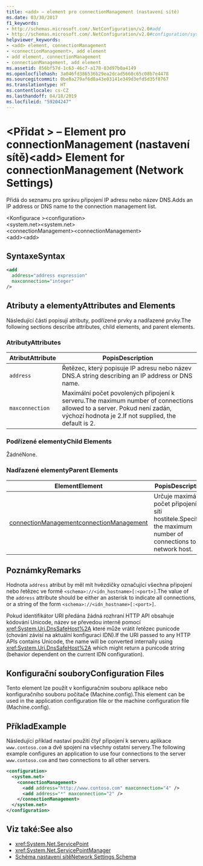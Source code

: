 ```yaml
---
title: <add> – element pro connectionManagement (nastavení sítě)
ms.date: 03/30/2017
f1_keywords:
- http://schemas.microsoft.com/.NetConfiguration/v2.0#add
- http://schemas.microsoft.com/.NetConfiguration/v2.0#configuration/system.net/connectionManagement/add
helpviewer_keywords:
- <add> element, connectionManagement
- <connectionManagement>, add element
- add element, connectionManagement
- connectionManagement, add element
ms.assetid: 856bf57d-1c63-46c7-a178-03d97b0a4149
ms.openlocfilehash: 3a046fd386536b29ea2dcad5660c65c08b7e4478
ms.sourcegitcommit: 0be8a279af6d8a43e03141e349d3efd5d35f8767
ms.translationtype: HT
ms.contentlocale: cs-CZ
ms.lasthandoff: 04/18/2019
ms.locfileid: "59204247"
---
```

# <a name="add-element-for-connectionmanagement-network-settings"></a><span data-ttu-id="d9636-102">\<Přidat > – Element pro connectionManagement (nastavení sítě)</span><span class="sxs-lookup"><span data-stu-id="d9636-102">\<add> Element for connectionManagement (Network Settings)</span></span>
<span data-ttu-id="d9636-103">Přidá do seznamu pro správu připojení IP adresu nebo název DNS.</span><span class="sxs-lookup"><span data-stu-id="d9636-103">Adds an IP address or DNS name to the connection management list.</span></span>  
  
 <span data-ttu-id="d9636-104">\<Konfigurace ></span><span class="sxs-lookup"><span data-stu-id="d9636-104">\<configuration></span></span>  
<span data-ttu-id="d9636-105">\<system.net></span><span class="sxs-lookup"><span data-stu-id="d9636-105">\<system.net></span></span>  
<span data-ttu-id="d9636-106">\<connectionManagement></span><span class="sxs-lookup"><span data-stu-id="d9636-106">\<connectionManagement></span></span>  
<span data-ttu-id="d9636-107">\<add></span><span class="sxs-lookup"><span data-stu-id="d9636-107">\<add></span></span>  
  
## <a name="syntax"></a><span data-ttu-id="d9636-108">Syntaxe</span><span class="sxs-lookup"><span data-stu-id="d9636-108">Syntax</span></span>  
  
```xml  
<add   
  address="address expression"   
  maxconnection="integer"   
/>  
```  
  
## <a name="attributes-and-elements"></a><span data-ttu-id="d9636-109">Atributy a elementy</span><span class="sxs-lookup"><span data-stu-id="d9636-109">Attributes and Elements</span></span>  
 <span data-ttu-id="d9636-110">Následující části popisují atributy, podřízené prvky a nadřazené prvky.</span><span class="sxs-lookup"><span data-stu-id="d9636-110">The following sections describe attributes, child elements, and parent elements.</span></span>  
  
### <a name="attributes"></a><span data-ttu-id="d9636-111">Atributy</span><span class="sxs-lookup"><span data-stu-id="d9636-111">Attributes</span></span>  
  
|<span data-ttu-id="d9636-112">**Atribut**</span><span class="sxs-lookup"><span data-stu-id="d9636-112">**Attribute**</span></span>|<span data-ttu-id="d9636-113">**Popis**</span><span class="sxs-lookup"><span data-stu-id="d9636-113">**Description**</span></span>|  
|-------------------|---------------------|  
|`address`|<span data-ttu-id="d9636-114">Řetězec, který popisuje IP adresu nebo název DNS.</span><span class="sxs-lookup"><span data-stu-id="d9636-114">A string describing an IP address or DNS name.</span></span>|  
|`maxconnection`|<span data-ttu-id="d9636-115">Maximální počet povolených připojení k serveru.</span><span class="sxs-lookup"><span data-stu-id="d9636-115">The maximum number of connections allowed to a server.</span></span> <span data-ttu-id="d9636-116">Pokud není zadán, výchozí hodnota je 2.</span><span class="sxs-lookup"><span data-stu-id="d9636-116">If not supplied, the default is 2.</span></span>|  
  
### <a name="child-elements"></a><span data-ttu-id="d9636-117">Podřízené elementy</span><span class="sxs-lookup"><span data-stu-id="d9636-117">Child Elements</span></span>  
 <span data-ttu-id="d9636-118">Žádné</span><span class="sxs-lookup"><span data-stu-id="d9636-118">None.</span></span>  
  
### <a name="parent-elements"></a><span data-ttu-id="d9636-119">Nadřazené elementy</span><span class="sxs-lookup"><span data-stu-id="d9636-119">Parent Elements</span></span>  
  
|<span data-ttu-id="d9636-120">**Element**</span><span class="sxs-lookup"><span data-stu-id="d9636-120">**Element**</span></span>|<span data-ttu-id="d9636-121">**Popis**</span><span class="sxs-lookup"><span data-stu-id="d9636-121">**Description**</span></span>|  
|-----------------|---------------------|  
|[<span data-ttu-id="d9636-122">connectionManagement</span><span class="sxs-lookup"><span data-stu-id="d9636-122">connectionManagement</span></span>](../../../../../docs/framework/configure-apps/file-schema/network/connectionmanagement-element-network-settings.md)|<span data-ttu-id="d9636-123">Určuje maximální počet připojení k síti hostitele.</span><span class="sxs-lookup"><span data-stu-id="d9636-123">Specifies the maximum number of connections to a network host.</span></span>|  
  
## <a name="remarks"></a><span data-ttu-id="d9636-124">Poznámky</span><span class="sxs-lookup"><span data-stu-id="d9636-124">Remarks</span></span>  
 <span data-ttu-id="d9636-125">Hodnota `address` atribut by měl mít hvězdičky označující všechna připojení nebo řetězec ve formě `<schema>://<idn_hostname>[:<port>]`.</span><span class="sxs-lookup"><span data-stu-id="d9636-125">The value of the `address` attribute should be either an asterisk to indicate all connections, or a string of the form `<schema>://<idn_hostname>[:<port>]`.</span></span>  
  
 <span data-ttu-id="d9636-126">Pokud identifikátor URI předána žádná rozhraní HTTP API obsahuje kódování Unicode, název se převedou interně pomocí <xref:System.Uri.DnsSafeHost%2A> které může vrátit řetězec punicode (chování závisí na aktuální konfiguraci IDN).</span><span class="sxs-lookup"><span data-stu-id="d9636-126">If the URI passed to any HTTP APIs contains Unicode, the name will be converted internally using <xref:System.Uri.DnsSafeHost%2A> which might return a punicode string (behavior dependent on the current IDN configuration).</span></span>  
  
## <a name="configuration-files"></a><span data-ttu-id="d9636-127">Konfigurační soubory</span><span class="sxs-lookup"><span data-stu-id="d9636-127">Configuration Files</span></span>  
 <span data-ttu-id="d9636-128">Tento element lze použít v konfiguračním souboru aplikace nebo konfiguračního souboru počítače (Machine.config).</span><span class="sxs-lookup"><span data-stu-id="d9636-128">This element can be used in the application configuration file or the machine configuration file (Machine.config).</span></span>  
  
## <a name="example"></a><span data-ttu-id="d9636-129">Příklad</span><span class="sxs-lookup"><span data-stu-id="d9636-129">Example</span></span>  
 <span data-ttu-id="d9636-130">Následující příklad nastaví použití čtyř připojení k serveru aplikace `www.contoso.com` a dvě spojení na všechny ostatní servery.</span><span class="sxs-lookup"><span data-stu-id="d9636-130">The following example configures an application to use four connections to the server `www.contoso.com` and two connections to all other servers.</span></span>  
  
```xml  
<configuration>  
  <system.net>  
    <connectionManagement>  
      <add address="http://www.contoso.com" maxconnection="4" />  
      <add address="*" maxconnection="2" />  
    </connectionManagement>  
  </system.net>  
</configuration>  
```  
  
## <a name="see-also"></a><span data-ttu-id="d9636-131">Viz také:</span><span class="sxs-lookup"><span data-stu-id="d9636-131">See also</span></span>

- <xref:System.Net.ServicePoint>
- <xref:System.Net.ServicePointManager>
- [<span data-ttu-id="d9636-132">Schéma nastavení sítě</span><span class="sxs-lookup"><span data-stu-id="d9636-132">Network Settings Schema</span></span>](../../../../../docs/framework/configure-apps/file-schema/network/index.md)

